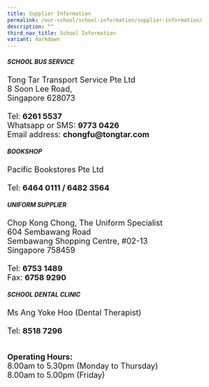```yaml
---
title: Supplier Information
permalink: /our-school/school-information/supplier-information/
description: ""
third_nav_title: School Information
variant: markdown
---
```

<h5><strong>SCHOOL BUS SERVICE</strong></h5>
<div style="font-size:18px">Tong Tar Transport Service Pte Ltd<br>
8 Soon Lee Road,<br>
Singapore 628073<br><br>Tel: <b>6261 5537</b><br>
Whatsapp or SMS: <b>9773 0426</b><br>
Email address: <b>chongfu@tongtar.com</b></div>

<h5><strong>BOOKSHOP</strong></h5>
<div style="font-size:18px">Pacific Bookstores Pte Ltd<br><br>
Tel: <b>6464 0111 / 6482 3564</b></div>

<h5><strong>UNIFORM SUPPLIER</strong></h5>
<div style="font-size:18px">Chop Kong Chong, The Uniform Specialist<br>
604 Sembawang Road<br>
Sembawang Shopping Centre, #02-13<br>
Singapore 758459<br><br>
Tel: <b>6753 1489</b><br>
Fax: <b>6758 9290</b><br></div>

<h5><strong>SCHOOL DENTAL CLINIC</strong></h5>
<div style="font-size:18px">Ms Ang Yoke Hoo (Dental Therapist)<br><br>
Tel: <b>8518 7296</b><br><br>

<b>Operating Hours:</b><br>
8.00am to 5.30pm (Monday to Thursday)<br>
8.00am to 5.00pm (Friday)</div>